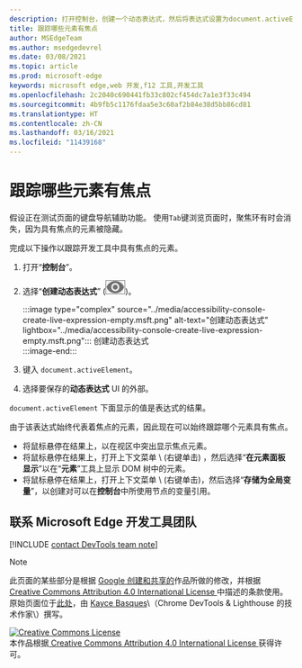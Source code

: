 ```yaml
---
description: 打开控制台，创建一个动态表达式，然后将表达式设置为document.activeElement。
title: 跟踪哪些元素有焦点
author: MSEdgeTeam
ms.author: msedgedevrel
ms.date: 03/08/2021
ms.topic: article
ms.prod: microsoft-edge
keywords: microsoft edge,web 开发,f12 工具,开发工具
ms.openlocfilehash: 2c2040c690441fb33c802cf454dc7a1e3f33c494
ms.sourcegitcommit: 4b9fb5c1176fdaa5e3c60af2b84e38d5bb86cd81
ms.translationtype: HT
ms.contentlocale: zh-CN
ms.lasthandoff: 03/16/2021
ms.locfileid: "11439168"
---
```

<!-- Copyright Kayce Basques 

   Licensed under the Apache License, Version 2.0 (the "License");
   you may not use this file except in compliance with the License.
   You may obtain a copy of the License at

       https://www.apache.org/licenses/LICENSE-2.0

   Unless required by applicable law or agreed to in writing, software
   distributed under the License is distributed on an "AS IS" BASIS,
   WITHOUT WARRANTIES OR CONDITIONS OF ANY KIND, either express or implied.
   See the License for the specific language governing permissions and
   limitations under the License.  -->  

# <a name="track-which-element-has-focus"></a>跟踪哪些元素有焦点  

假设正在测试页面的键盘导航辅助功能。  使用`Tab`键浏览页面时，聚焦环有时会消失，因为具有焦点的元素被隐藏。  

完成以下操作以跟踪开发工具中具有焦点的元素。  

1.  打开“**控制台**”。  
1.  选择“**创建动态表达式**” \(![创建动态表达式](../media/create-live-expression-icon.msft.png)\)。  
    
    :::image type="complex" source="../media/accessibility-console-create-live-expression-empty.msft.png" alt-text="创建动态表达式" lightbox="../media/accessibility-console-create-live-expression-empty.msft.png":::
       创建动态表达式  
    :::image-end:::  
    
1.  键入 `document.activeElement`。  
1.  选择要保存的**动态表达式** UI 的外部。  
    
`document.activeElement` 下面显示的值是表达式的结果。  

由于该表达式始终代表着焦点的元素，因此现在可以始终跟踪哪个元素具有焦点。  

*   将鼠标悬停在结果上，以在视区中突出显示焦点元素。  
*   将鼠标悬停在结果上，打开上下文菜单 \ (右键单击\) ，然后选择“**在元素面板显示**”以在“**元素**”工具上显示 DOM 树中的元素。  
*   将鼠标悬停在结果上，打开上下文菜单 \ (右键单击\)，然后选择“**存储为全局变量**”，以创建对可以在**控制台**中所使用节点的变量引用。  

## <a name="getting-in-touch-with-the-microsoft-edge-devtools-team"></a>联系 Microsoft Edge 开发工具团队  

[!INCLUDE [contact DevTools team note](../includes/contact-devtools-team-note.md)]  

<!-- links -->  

> [!NOTE]
> 此页面的某些部分是根据 [Google 创建和共享的][GoogleSitePolicies]作品所做的修改，并根据[ Creative Commons Attribution 4.0 International License ][CCA4IL]中描述的条款使用。  
> 原始页面位于[此处](https://developers.google.com/web/tools/chrome-devtools/accessibility/focus)，由 [Kayce Basques][KayceBasques]\（Chrome DevTools \& Lighthouse 的技术作家\）撰写。  

[![Creative Commons License][CCby4Image]][CCA4IL]  
本作品根据[ Creative Commons Attribution 4.0 International License ][CCA4IL]获得许可。  

[CCA4IL]: https://creativecommons.org/licenses/by/4.0  
[CCby4Image]: https://i.creativecommons.org/l/by/4.0/88x31.png  
[GoogleSitePolicies]: https://developers.google.com/terms/site-policies  
[KayceBasques]: https://developers.google.com/web/resources/contributors/kaycebasques  
